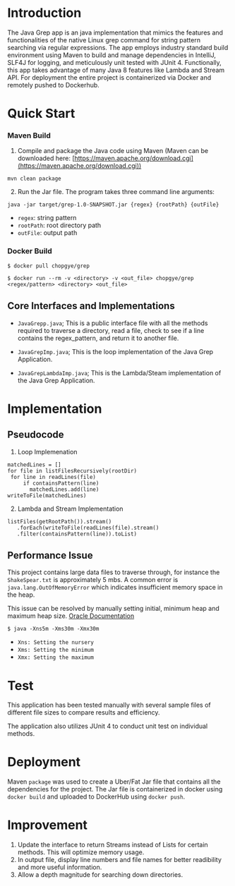 # Introduction
The Java Grep app is an java implementation that mimics the features and functionalities of the native Linux grep command for string pattern searching via regular expressions. The app employs industry standard build environment using Maven to build and manage dependencies in IntelliJ, SLF4J for logging, and meticulously unit tested with JUnit 4. Functionally, this app takes advantage of many Java 8 features like Lambda and Stream API. For deployment the entire project is containerized via Docker and remotely pushed to Dockerhub. 

# Quick Start
### Maven Build
1. Compile and package the Java code using Maven (Maven can be downloaded here: [https://maven.apache.org/download.cgi](https://maven.apache.org/download.cgi))
```
mvn clean package
```
2. Run the Jar file. The program takes three command line arguments: 

```
java -jar target/grep-1.0-SNAPSHOT.jar {regex} {rootPath} {outFile}
```

- `regex`: string pattern
- `rootPath`: root directory path
- `outFile`: output path
### Docker Build
```
$ docker pull chopgye/grep

$ docker run --rm -v <directory> -v <out_file> chopgye/grep <regex/pattern> <directory> <out_file>
```

## Core Interfaces and Implementations 
- `JavaGrepp.java`; This is a public interface file with all the methods required to traverse a directory, read a file,
  check to see if a line contains the regex_pattern, and return it to another file.

- `JavaGrepImp.java`; This is the loop implementation of the Java Grep Application.

- `JavaGrepLambdaImp.java`; This is the Lambda/Steam implementation of the Java Grep Application.

# Implementation
## Pseudocode
1. Loop Implemenation
 ```
matchedLines = []
for file in listFilesRecursively(rootDir)
  for line in readLines(file)
      if containsPattern(line)
        matchedLines.add(line)
writeToFile(matchedLines)

 ```
2. Lambda and Stream Implementation
 ```
 listFiles(getRootPath()).stream()
    .forEach(writeToFile(readLines(file).stream()
    .filter(containsPattern(line)).toList)
 ```

## Performance Issue
This project contains large data files to traverse through, for instance the `ShakeSpear.txt` is approximately 5 mbs. A common error is `java.lang.OutOfMemoryError` which indicates insufficient memory space in the heap. 

This issue can be resolved by manually setting initial, minimum heap and maximum heap size. [Oracle Documentation](https://docs.oracle.com/cd/E15523_01/web.1111/e13814/jvm_tuning.htm#PERFM161)

```
$ java -Xns5m -Xms30m -Xmx30m
```
- `Xns: Setting the nursery `
- `Xms: Setting the minimum`
- `Xmx: Setting the maximum`

# Test
This application has been tested manually with several sample files of different file sizes to compare results and efficiency.

The application also utilizes JUnit 4 to conduct unit test on individual methods. 

# Deployment
Maven `package` was used to create a Uber/Fat Jar file that contains all the dependencies for the project. The Jar file is containerized in docker using `docker build` and uploaded to DockerHub using `docker push`. 
# Improvement
1. Update the interface to return Streams instead of Lists for certain methods. This will optimize memory usage.
2. In output file, display line numbers and file names for better readibility and more useful information.
3. Allow a depth magnitude for searching down directories.
 